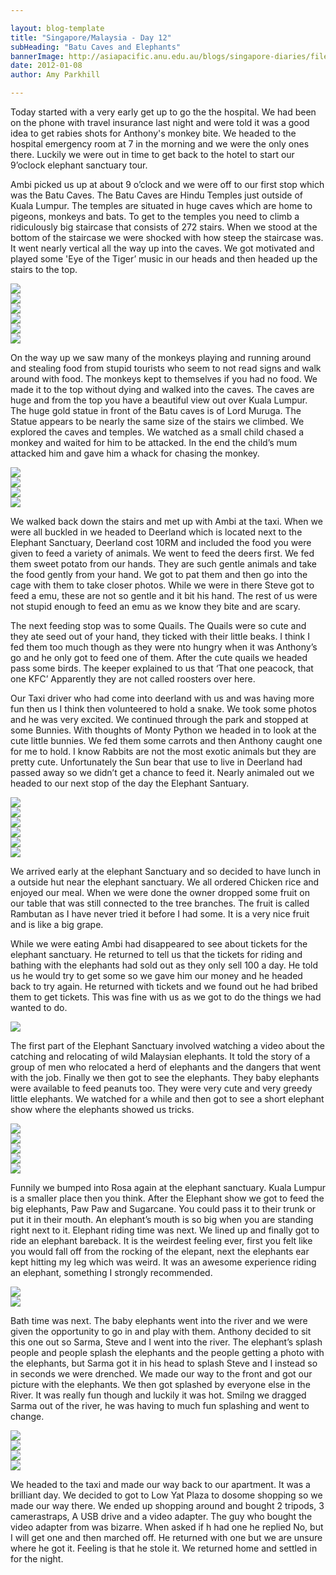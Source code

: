 ```yaml
---

layout: blog-template
title: "Singapore/Malaysia - Day 12"
subHeading: "Batu Caves and Elephants"
bannerImage: http://asiapacific.anu.edu.au/blogs/singapore-diaries/files/2011/04/singapore-banner-2.jpg
date: 2012-01-08
author: Amy Parkhill

---
```


Today started with a very early get up to go the the hospital. We had been on the phone with travel insurance last night and were told it was a good idea to get rabies shots for Anthony's monkey bite. We headed to the hospital emergency room at 7 in the morning and we were the only ones there. Luckily we were out in time to get back to the hotel to start our 9’oclock elephant sanctuary tour.

Ambi picked us up at about 9 o’clock and we were off to our first stop which was the Batu Caves. The Batu Caves are Hindu Temples just outside of Kuala Lumpur. The temples are situated in huge caves which are home to pigeons, monkeys and bats. To get to the temples you need to climb a ridiculously big staircase that consists of 272 stairs. When we stood at the bottom of the staircase we were shocked with how steep the staircase was. It went nearly vertical all the way up into the caves. We got motivated and played some 'Eye of the Tiger’ music in our heads and then headed up the stairs to the top. 

<div class="center-image"><img src="http://images.travelpod.com/users/amynp/4.1326109076.batu-caves.jpg" /></div>
<div class="center-image"><img src="http://images.travelpod.com/users/amynp/4.1326109076.me-at-batu-caves.jpg" /></div>
<div class="center-image"><img src="http://images.travelpod.com/users/amynp/4.1326109076.anthony-and-sarma.jpg" /></div>
<div class="center-image"><img src="http://images.travelpod.com/users/amynp/4.1326109076.climing-up.jpg" /></div>
<div class="center-image"><img src="http://images.travelpod.com/users/amynp/4.1326109076.monkey-man.jpg" /></div>
<div class="center-image"><img src="http://images.travelpod.com/users/amynp/4.1326109076.view-from-the-top.jpg" /></div>

On the way up we saw many of the monkeys playing and running around and stealing food from stupid tourists who seem to not read signs and walk around with food. The monkeys kept to themselves if you had no food. We made it to the top without dying and walked into the caves. The caves are huge and from the top you have a beautiful view out over Kuala Lumpur. The huge gold statue in front of the Batu caves is of Lord Muruga. The Statue appears to be nearly the same size of the stairs we climbed. We explored the caves and temples. We watched as a small child chased a monkey and waited for him to be attacked. In the end the child’s mum attacked him and gave him a whack for chasing the monkey.

<div class="center-image"><img src="http://images.travelpod.com/users/amynp/4.1326109076.temple-in-batu-caves.jpg" /></div>
<div class="center-image"><img src="http://images.travelpod.com/users/amynp/4.1326109076.us-at-the-temple.jpg" /></div>
<div class="center-image"><img src="http://images.travelpod.com/users/amynp/4.1326109076.1-view-from-the-top.jpg" /></div>
<div class="center-image"><img src="http://images.travelpod.com/users/amynp/4.1326109076.view-from-top.jpg" /></div>

We walked back down the stairs and met up with Ambi at the taxi. When we were all buckled in we headed to Deerland which is located next to the Elephant Sanctuary, Deerland cost 10RM and included the food you were given to feed a variety of animals. We went to feed the deers first. We fed them sweet potato from our hands. They are such gentle animals and take the food gently from your hand. We got to pat them and then go into the cage with them to take closer photos. While we were in there Steve got to feed a emu, these are not so gentle and it bit his hand. The rest of us were not stupid enough to feed an emu as we know they bite and are scary. 

The next feeding stop was to some Quails. The Quails were so cute and they ate seed out of your hand, they ticked with their little beaks. I think I fed them too much though as they were nto hungry when it was Anthony’s go and he only got to feed one of them. After the cute quails we headed pass some birds. The keeper explained to us that ‘That one peacock, that one KFC’ Apparently they are not called roosters over here. 

Our Taxi driver who had come into deerland with us and was having more fun then us I think then volunteered to hold a snake. We took some photos and he was very excited. We continued through the park and stopped at some Bunnies. With thoughts of Monty Python we headed in to look at the cute little bunnies. We fed them some carrots and then Anthony caught one for me to hold. I know Rabbits are not the most exotic animals but they are pretty cute. Unfortunately the Sun bear that use to live in Deerland had passed away so we didn’t get a chance to feed it. Nearly animaled out we headed to our next stop of the day the Elephant Santuary.

<div class="center-image"><img src="http://images.travelpod.com/users/amynp/4.1326109076.anthony-feeding-a-deer.jpg" /></div>
<div class="center-image"><img src="http://images.travelpod.com/users/amynp/4.1326109076.me-feeding-a-deer.jpg" /></div>
<div class="center-image"><img src="http://images.travelpod.com/users/amynp/4.1326109076.feeding-quail.jpg" /></div>
<div class="center-image"><img src="http://images.travelpod.com/users/amynp/4.1326109076.anthony-feeding-quail.jpg" /></div>
<div class="center-image"><img src="http://images.travelpod.com/users/amynp/4.1326109076.our-taxi-driver-and-a-snake.jpg" /></div>
<div class="center-image"><img src="http://images.travelpod.com/users/amynp/4.1326109076.anthony-caught-a-bunny-for-me.jpg" /></div>

We arrived early at the elephant Sanctuary and so decided to have lunch in a outside hut near the elephant sanctuary. We all ordered Chicken rice and enjoyed our meal. When we were done the owner dropped some fruit on our table that was still connected to the tree branches. The fruit is called Rambutan as I have never tried it before I had some. It is a very nice fruit and is like a big grape. 

While we were eating Ambi had disappeared to see about tickets for the elephant sanctuary. He returned to tell us that the tickets for riding and bathing with the elephants had sold out as they only sell 100 a day. He told us he would try to get some so we gave him our money and he headed back to try again. He returned with tickets and we found out he had bribed them to get tickets. This was fine with us as we got to do the things we had wanted to do. 

<div class="center-image"><img src="http://images.travelpod.com/users/amynp/4.1326109076.at-lunch-in-the-forest.jpg" /></div>


The first part of the Elephant Sanctuary involved watching a video about the catching and relocating of wild Malaysian elephants. It told the story of a group of men who relocated a herd of elephants and the dangers that went with the job. Finally we then got to see the elephants. They baby elephants were available to feed peanuts too. They were very cute and very greedy little elephants. We watched for a while and then got to see a short elephant show where the elephants showed us tricks. 

<div class="center-image"><img src="http://images.travelpod.com/users/amynp/4.1326109076.me-and-the-elephant.jpg" /></div>
<div class="center-image"><img src="http://images.travelpod.com/users/amynp/4.1326109076.anthony-a.jpg" /></div>
<div class="center-image"><img src="http://images.travelpod.com/users/amynp/4.1326109076.elephant-troop.jpg" /></div>
<div class="center-image"><img src="http://images.travelpod.com/users/amynp/4.1326109076.anthony-feeding-elephant.jpg" /></div>
<div class="center-image"><img src="http://images.travelpod.com/users/amynp/4.1326109076.me-feeding-the-elephant.jpg" /></div>

Funnily we bumped into Rosa again at the elephant sanctuary. Kuala Lumpur is a smaller place then you think. After the Elephant show we got to feed the big elephants, Paw Paw and Sugarcane. You could pass it to their trunk or put it in their mouth. An elephant’s mouth is so big when you are standing right next to it. Elephant riding time was next. We lined up and finally got to ride an elephant bareback. It is the weirdest feeling ever, first you felt like you would fall off from the rocking of the elepant, next the elephants ear kept hitting my leg which was weird. It was an awesome experience riding an elephant, something I strongly recommended. 

<div class="center-image"><img src="http://images.travelpod.com/users/amynp/4.1326109076.elephant-riding.jpg" /></div>
<div class="center-image"><img src="http://images.travelpod.com/users/amynp/4.1326109076.1-elephant-riding.jpg" /></div>

Bath time was next. The baby elephants went into the river and we were given the opportunity to go in and play with them. Anthony decided to sit this one out so Sarma, Steve and I went into the river. The elephant’s splash people and people splash the elephants and the people getting a photo with the elephants, but Sarma got it in his head to splash Steve and I instead so in seconds we were drenched. We made our way to the front and got our picture with the elephants. We then got splashed by everyone else in the River. It was really fun though and luckily it was hot. Smilng we dragged Sarma out of the river, he was having to much fun splashing and went to change.

<div class="center-image"><img src="http://images.travelpod.com/users/amynp/4.1326109076.getting-in-the-water-with-the-elephants.jpg" /></div>
<div class="center-image"><img src="http://images.travelpod.com/users/amynp/4.1326109076.witht-he-baby-elephants.jpg" /></div>
<div class="center-image"><img src="http://images.travelpod.com/users/amynp/4.1326109076.splash-time.jpg" /></div>
<div class="center-image"><img src="http://images.travelpod.com/users/amynp/4.1326109076.after-our-bath.jpg" /></div>

We headed to the taxi and made our way back to our apartment. It was a brilliant day. We decided to got to Low Yat Plaza to dosome shopping so we made our way there. We ended up shopping around and bought 2 tripods, 3 camerastraps, A USB drive and a video adapter. The guy who bought the video adapter from was bizarre. When asked if h had one he replied No, but I will get one and then marched off. He returned with one but we are unsure where he got it. Feeling is that he stole it. We returned home and settled in for the night.